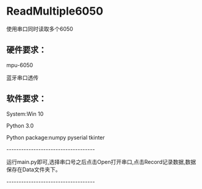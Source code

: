 <html>
<body>
<h1>ReadMultiple6050</h1>
<p>使用串口同时读取多个6050</p>
<h2>硬件要求：</h2>
<p>mpu-6050</p>
<p>蓝牙串口透传</p>
<h2>软件要求：</h2>
<p>System:Win 10</p>
<p>Python 3.0</p>
<p>Python package:numpy pyserial tkinter</p>
<P>------------------------------------</p>
<P>运行main.py即可,选择串口号之后点击Open打开串口,点击Record记录数据,数据保存在Data文件夹下。</p>
<P>------------------------------------</p>
</body>
</html>
